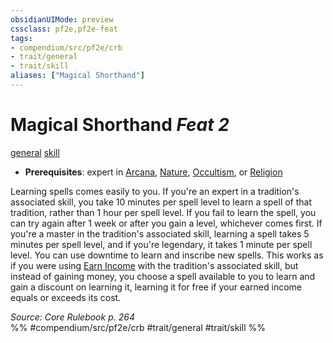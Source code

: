 ```yaml
---
obsidianUIMode: preview
cssclass: pf2e,pf2e-feat
tags:
- compendium/src/pf2e/crb
- trait/general
- trait/skill
aliases: ["Magical Shorthand"]
---
```

# Magical Shorthand  *Feat 2*  
[general](general.md "General Feat Trait")  [skill](skill.md "Skill Feat Trait")  

- **Prerequisites**: expert in [Arcana](skills.md#Arcana), [Nature](skills.md#Nature), [Occultism](skills.md#Occultism), or [Religion](skills.md#Religion)

Learning spells comes easily to you. If you're an expert in a tradition's associated skill, you take 10 minutes per spell level to learn a spell of that tradition, rather than 1 hour per spell level. If you fail to learn the spell, you can try again after 1 week or after you gain a level, whichever comes first. If you're a master in the tradition's associated skill, learning a spell takes 5 minutes per spell level, and if you're legendary, it takes 1 minute per spell level. You can use downtime to learn and inscribe new spells. This works as if you were using [Earn Income](earn-income.md) with the tradition's associated skill, but instead of gaining money, you choose a spell available to you to learn and gain a discount on learning it, learning it for free if your earned income equals or exceeds its cost.

*Source: Core Rulebook p. 264*  
%% #compendium/src/pf2e/crb #trait/general #trait/skill %%